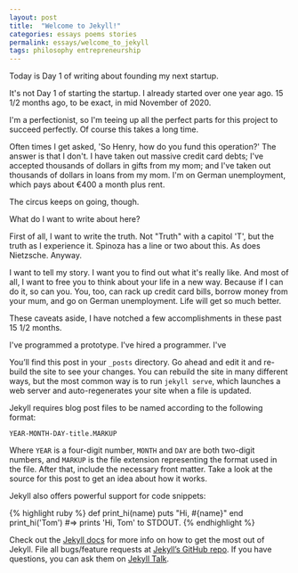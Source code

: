 ```yaml
---
layout: post
title:  "Welcome to Jekyll!"
categories: essays poems stories
permalink: essays/welcome_to_jekyll
tags: philosophy entrepreneurship 
---
```


Today is Day 1 of writing about founding my next startup.

It's not Day 1 of starting the startup. I already started over one year ago. 15 1/2 months ago, to be exact, in mid November of 2020.

I'm a perfectionist, so I'm teeing up all the perfect parts for this project to succeed perfectly. Of course this takes a long time.

Often times I get asked, 'So Henry, how do you fund this operation?' The answer is that I don't. I have taken out massive credit card debts; I've accepted thousands of dollars in gifts from my mom; and I've taken out thousands of dollars in loans from my mom. I'm on German unemployment, which pays about €400 a month plus rent.

The circus keeps on going, though. 

What do I want to write about here?

First of all, I want to write the truth. Not "Truth" with a capitol 'T', but the truth as I experience it. Spinoza has a line or two about this. As does Nietzsche. Anyway.

I want to tell my story. I want you to find out what it's really like. And most of all, I want to free you to think about your life in a new way. Because if I can do it, so can you. You, too, can rack up credit card bills, borrow money from your mum, and go on German unemployment. Life will get so much better.

These caveats aside, I have notched a few accomplishments in these past 15 1/2 months.

I've programmed a prototype. I've hired a programmer. I've   


You’ll find this post in your `_posts` directory. Go ahead and edit it and re-build the site to see your changes. You can rebuild the site in many different ways, but the most common way is to run `jekyll serve`, which launches a web server and auto-regenerates your site when a file is updated.

Jekyll requires blog post files to be named according to the following format:

`YEAR-MONTH-DAY-title.MARKUP`

Where `YEAR` is a four-digit number, `MONTH` and `DAY` are both two-digit numbers, and `MARKUP` is the file extension representing the format used in the file. After that, include the necessary front matter. Take a look at the source for this post to get an idea about how it works.

Jekyll also offers powerful support for code snippets:

{% highlight ruby %}
def print_hi(name)
  puts "Hi, #{name}"
end
print_hi('Tom')
#=> prints 'Hi, Tom' to STDOUT.
{% endhighlight %}

Check out the [Jekyll docs][jekyll-docs] for more info on how to get the most out of Jekyll. File all bugs/feature requests at [Jekyll’s GitHub repo][jekyll-gh]. If you have questions, you can ask them on [Jekyll Talk][jekyll-talk].

[jekyll-docs]: https://jekyllrb.com/docs/home
[jekyll-gh]:   https://github.com/jekyll/jekyll
[jekyll-talk]: https://talk.jekyllrb.com/
